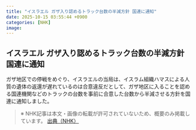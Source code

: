 ```yaml
---
title: "イスラエル ガザ入り認めるトラック台数の半減方針 国連に通知"
date: 2025-10-15 03:55:44 +0900
categories: [NHK]
image: 
---
```

## イスラエル ガザ入り認めるトラック台数の半減方針 国連に通知

ガザ地区での停戦をめぐり、イスラエルの当局は、イスラム組織ハマスによる人質の遺体の返還が遅れているのは合意違反だとして、ガザ地区に入ることを認める国連機関などのトラックの台数を事前に合意した台数から半減させる方針を国連に通知しました。

> ※ NHK記事は本文・画像の転載が許可されていないため、概要のみ掲載しています。
[出典（NHK）](http://www3.nhk.or.jp/news/html/20251015/k10014949821000.html)
